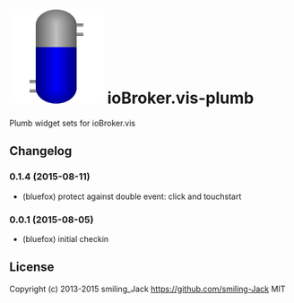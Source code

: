 ![Logo](admin/plumb.png)
ioBroker.vis-plumb
============

Plumb widget sets for ioBroker.vis

## Changelog

### 0.1.4 (2015-08-11)
- (bluefox) protect against double event: click and touchstart

### 0.0.1 (2015-08-05)
- (bluefox) initial checkin

## License
 Copyright (c) 2013-2015 smiling_Jack https://github.com/smiling-Jack
 MIT